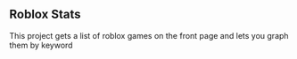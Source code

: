 ## Roblox Stats

This project gets a list of roblox games on the front page and lets you graph them by keyword
